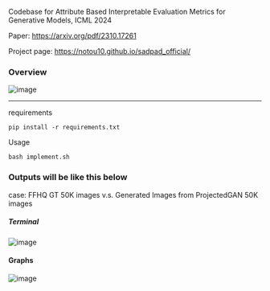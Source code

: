 Codebase for Attribute Based Interpretable Evaluation Metrics for Generative Models, ICML 2024


Paper: https://arxiv.org/pdf/2310.17261

Project page: https://notou10.github.io/sadpad_official/

### Overview 
![image](https://github.com/user-attachments/assets/0b7b8313-d012-4e5a-81c4-5cb30fa43558)




---





requirements
```
pip install -r requirements.txt
```


Usage
```
bash implement.sh
```




### Outputs will be like this below
case: FFHQ GT 50K images v.s. Generated Images from ProjectedGAN 50K images

##### Terminal
![image](https://github.com/user-attachments/assets/52ca42fc-254a-4dc3-82bf-9107646605f0)
#### Graphs
![image](https://github.com/user-attachments/assets/bbc54201-e714-473f-a3d9-67eb3f7f3783)




